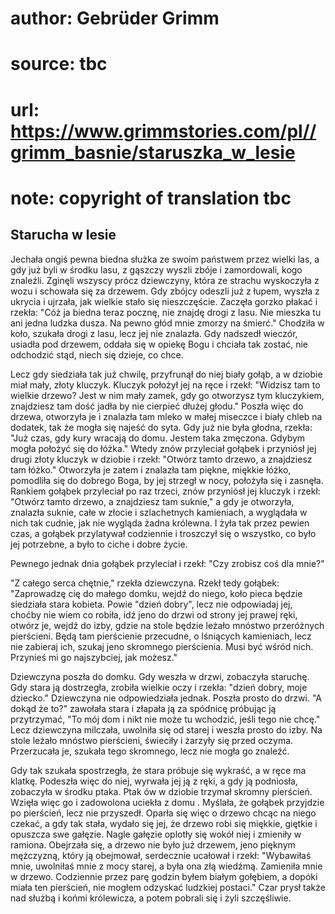 # author: Gebrüder Grimm
# source: tbc
# url: https://www.grimmstories.com/pl//grimm_basnie/staruszka_w_lesie
# note: copyright of translation tbc

## Starucha w lesie 

Jechała ongiś pewna biedna służka ze swoim państwem przez wielki las, a
gdy już byli w środku lasu, z gąszczy wyszli zbóje i zamordowali, kogo
znaleźli. Zginęli wszyscy prócz dziewczyny, która ze strachu wyskoczyła
z wozu i schowała się za drzewem. Gdy zbójcy odeszli już z łupem, wyszła
z ukrycia i ujrzała, jak wielkie stało się nieszczęście. Zaczęła gorzko
płakać i rzekła: "Cóż ja biedna teraz pocznę, nie znajdę drogi z lasu.
Nie mieszka tu ani jedna ludzka dusza. Na pewno głód mnie zmorzy na
śmierć." Chodziła w koło, szukała drogi z lasu, lecz jej nie znalazła.
Gdy nadszedł wieczór, usiadła pod drzewem, oddała się w opiekę Bogu i
chciała tak zostać, nie odchodzić stąd, niech się dzieje, co chce.

Lecz gdy siedziała tak już chwilę, przyfrunął do niej biały gołąb, a w
dziobie miał mały, złoty kluczyk. Kluczyk położył jej na ręce i rzekł:
"Widzisz tam to wielkie drzewo? Jest w nim mały zamek, gdy go otworzysz
tym kluczykiem, znajdziesz tam dość jadła by nie cierpieć dłużej
głodu." Poszła więc do drzewa, otworzyła je i znalazła tam mleko w
małej miseczce i biały chleb na dodatek, tak że mogła się najeść do
syta. Gdy już nie była głodna, rzekła: "Już czas, gdy kury wracają do
domu. Jestem taka zmęczona. Gdybym mogła położyć się do łóżka." Wtedy
znów przyleciał gołąbek i przyniósł jej drugi złoty kluczyk w dziobie i
rzekł: "Otwórz tamto drzewo, a znajdziesz tam łóżko." Otworzyła je
zatem i znalazła tam piękne, miękkie łóżko, pomodliła się do dobrego
Boga, by jej strzegł w nocy, położyła się i zasnęła. Rankiem gołąbek
przyleciał po raz trzeci, znów przyniósł jej kluczyk i rzekł: "Otwórz
tamto drzewo, a znajdziesz tam suknie," a gdy je otworzyła, znalazła
suknie, całe w złocie i szlachetnych kamieniach, a wyglądała w nich tak
cudnie, jak nie wygląda żadna królewna. I żyła tak przez pewien czas, a
gołąbek przylatywał codziennie i troszczył się o wszystko, co było jej
potrzebne, a było to ciche i dobre życie.

Pewnego jednak dnia gołąbek przyleciał i rzekł: "Czy zrobisz coś dla
mnie?"

"Z całego serca chętnie," rzekła dziewczyna. Rzekł tedy gołąbek:
"Zaprowadzę cię do małego domku, wejdź do niego, koło pieca będzie
siedziała stara kobieta. Powie "dzień dobry", lecz nie odpowiadaj jej,
choćby nie wiem co robiła, idź jeno do drzwi od strony jej prawej ręki,
otwórz je, wejdź do izby, gdzie na stole będzie leżało mnóstwo
przeróżnych pierścieni. Będą tam pierścienie przecudne, o lśniących
kamieniach, lecz nie zabieraj ich, szukaj jeno skromnego pierścienia.
Musi być wśród nich. Przynieś mi go najszybciej, jak możesz."

Dziewczyna poszła do domku. Gdy weszła w drzwi, zobaczyła staruchę. Gdy
stara ją dostrzegła, zrobiła wielkie oczy i rzekła: "dzień dobry, moje
dziecko." Dziewczyna nie odpowiedziała jednak. Poszła prosto do drzwi.
"A dokąd że to?" zawołała stara i złapała ją za spódnicę próbując ją
przytrzymać, "To mój dom i nikt nie może tu wchodzić, jeśli tego nie
chcę." Lecz dziewczyna milczała, uwolniła się od starej i weszła prosto
do izby. Na stole leżało mnóstwo pierścieni, świeciły i żarzyły się
przed oczyma. Przerzucała je, szukała tego skromnego, lecz nie mogła go
znaleźć.

Gdy tak szukała spostrzegła, że stara próbuje się wykraść, a w ręce ma
klatkę. Podeszła więc do niej, wyrwała jej ją z ręki, a gdy ją
podniosła, zobaczyła w środku ptaka. Ptak ów w dziobie trzymał skromny
pierścień. Wzięła więc go i zadowolona uciekła z domu . Myślała, że
gołąbek przyjdzie po pierścień, lecz nie przyszedł. Oparła się więc o
drzewo chcąc na niego czekać, a gdy tak stała, wydało się jej, że drzewo
robi się miękkie, giętkie i opuszcza swe gałęzie. Nagle gałęzie oplotły
się wokół niej i zmieniły w ramiona. Obejrzała się, a drzewo nie było
już drzewem, jeno pięknym mężczyzną, który ją obejmował, serdecznie
ucałował i rzekł: "Wybawiłaś mnie, uwolniłaś mnie z mocy starej, a była
ona złą wiedźmą. Zamieniła mnie w drzewo. Codziennie przez parę godzin
byłem białym gołębiem, a dopóki miała ten pierścień, nie mogłem odzyskać
ludzkiej postaci." Czar prysł także nad służbą i końmi królewicza, a
potem pobrali się i żyli szczęśliwie.
